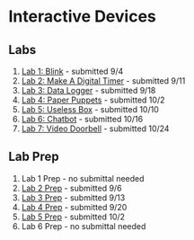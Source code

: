 # Interactive Devices

## Labs
1. [Lab 1: Blink](https://github.com/chrisbrownell/IDD-Fa18-Lab1-ckb77) - submitted 9/4
2. [Lab 2: Make A Digital Timer](https://github.com/chrisbrownell/IDD-Fa18-Lab2-ckb77/blob/master/README.md) - submitted 9/11
3. [Lab 3:  Data Logger](https://github.com/chrisbrownell/IDD-Fa18-Lab3-ckb77/blob/master/README.md) - submitted 9/18
4. [Lab 4: Paper Puppets](https://github.com/chrisbrownell/IDD-Fa18-Lab4-ckb77/blob/master/README.md) - submitted 10/2
5. [Lab 5: Useless Box](https://github.com/chrisbrownell/IDD-Fa18-Lab5-ckb77/blob/master/README.md) - submitted 10/10
6. [Lab 6: Chatbot](https://github.com/chrisbrownell/IDD-Fa18-Lab6-ckb77/blob/master/README.md) - submitted 10/16
7. [Lab 7: Video Doorbell](https://github.com/chrisbrownell/IDD-Fa18-Lab7/blob/master/README.md) - submitted 10/24

## Lab Prep
1. Lab 1 Prep - no submittal needed
2. [Lab 2 Prep](https://github.com/chrisbrownell/IDD-Fa18-Lab2-Prep/) - submitted 9/6
3. [Lab 3 Prep](https://github.com/chrisbrownell/IDD-Fa18-Lab3-Prep/blob/master/README.md) - submitted 9/13
4. [Lab 4 Prep](https://github.com/chrisbrownell/IDD-Fa18-Lab4-Prep/blob/master/README.md) - submitted 9/20
5. [Lab 5 Prep](https://github.com/chrisbrownell/IDD-Fa18-Lab5-Prep/blob/master/README.md) - submitted 10/2
6. Lab 6 Prep - no submittal needed
